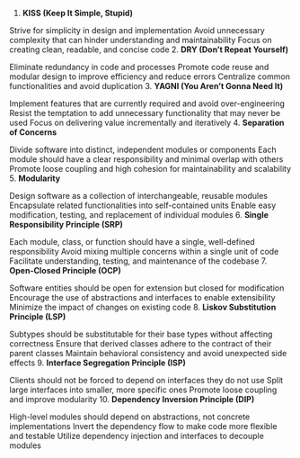 1. **KISS (Keep It Simple, Stupid)**

Strive for simplicity in design and implementation
Avoid unnecessary complexity that can hinder understanding and maintainability
Focus on creating clean, readable, and concise code
2. **DRY (Don’t Repeat Yourself)**

Eliminate redundancy in code and processes
Promote code reuse and modular design to improve efficiency and reduce errors
Centralize common functionalities and avoid duplication
3. **YAGNI (You Aren’t Gonna Need It)**

Implement features that are currently required and avoid over-engineering
Resist the temptation to add unnecessary functionality that may never be used
Focus on delivering value incrementally and iteratively
4. **Separation of Concerns**

Divide software into distinct, independent modules or components
Each module should have a clear responsibility and minimal overlap with others
Promote loose coupling and high cohesion for maintainability and scalability
5. **Modularity**

Design software as a collection of interchangeable, reusable modules
Encapsulate related functionalities into self-contained units
Enable easy modification, testing, and replacement of individual modules
6. **Single Responsibility Principle (SRP)**

Each module, class, or function should have a single, well-defined responsibility
Avoid mixing multiple concerns within a single unit of code
Facilitate understanding, testing, and maintenance of the codebase
7. **Open-Closed Principle (OCP)**

Software entities should be open for extension but closed for modification
Encourage the use of abstractions and interfaces to enable extensibility
Minimize the impact of changes on existing code
8. **Liskov Substitution Principle (LSP)**

Subtypes should be substitutable for their base types without affecting correctness
Ensure that derived classes adhere to the contract of their parent classes
Maintain behavioral consistency and avoid unexpected side effects
9. **Interface Segregation Principle (ISP)**

Clients should not be forced to depend on interfaces they do not use
Split large interfaces into smaller, more specific ones
Promote loose coupling and improve modularity
10. **Dependency Inversion Principle (DIP)**

High-level modules should depend on abstractions, not concrete implementations
Invert the dependency flow to make code more flexible and testable
Utilize dependency injection and interfaces to decouple modules